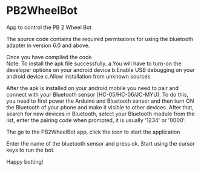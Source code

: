 # PB2WheelBot
App to control the PB 2 Wheel Bot

The source code contains the required permissions for using the bluetooth adapter in version 6.0 and above. 

Once you have compiled the code  
Note: To install the apk file successfully. 
a.You will have to turn-on the developer options on your android device
b.Enable USB debugging on your android device
c.Allow installation from unknown sources 

After the apk is installed on your android mobile you need to pair and connect with your Bluetooth sensor (HC-05/HC-06/JC-MYU). 
To do this, you need to first power the Arduino and Bluetooth sensor and then turn ON the Bluetooth of your phone and make it visible to other devices. 
After that, search for new devices in Bluetooth, select your Bluetooth module from the list, enter the pairing code when prompted, it is usually '1234'  or '0000'.

The go to the PB2WheelBot app, click the icon to start the application

Enter the name of the bluetooth sensor and press ok. 
Start using the cursor keys to run the bot. 

Happy botting!
